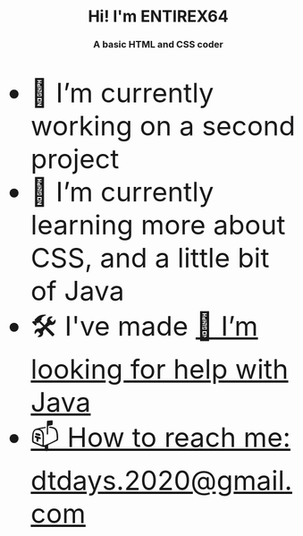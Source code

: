 ### <h1 text align="center">Hi! I'm ENTIREX64</h1>
<h3 text align="center"> A basic HTML and CSS coder</h3><br>

<p><font size="120px"><ul>
<li> 🔭 I’m currently working on a second project</li>
<li> 🌱 I’m currently learning more about CSS, and a little bit of Java</li>
<li> 🛠️ I've made <a href="https://github.com/ENTIREX64/customcursor"
<li> 🤔 I’m looking for help with Java</li>
<li> 📫 How to reach me: dtdays.2020@gmail.com</li>
</ul></font></p>
</p>
